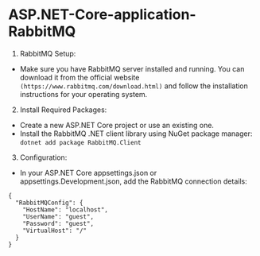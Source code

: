 # ASP.NET-Core-application-RabbitMQ

1. RabbitMQ Setup:

* Make sure you have RabbitMQ server installed and running. You can download it from the official website `(https://www.rabbitmq.com/download.html)` and follow the installation instructions for your operating system.

2. Install Required Packages:

- Create a new ASP.NET Core project or use an existing one.
- Install the RabbitMQ .NET client library using NuGet package manager:
`dotnet add package RabbitMQ.Client`

3. Configuration:

* In your ASP.NET Core appsettings.json or appsettings.Development.json, add the RabbitMQ connection details:

```
{
  "RabbitMQConfig": {
    "HostName": "localhost",
    "UserName": "guest",
    "Password": "guest",
    "VirtualHost": "/"
  }
}
```